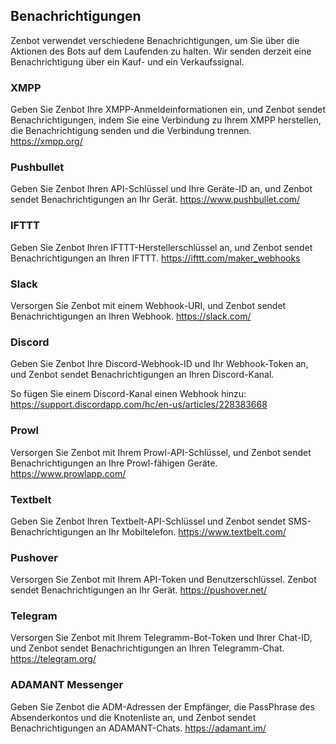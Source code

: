 ## Benachrichtigungen

Zenbot verwendet verschiedene Benachrichtigungen, um Sie über die Aktionen des Bots auf dem Laufenden zu halten. 
Wir senden derzeit eine Benachrichtigung über ein Kauf- und ein Verkaufssignal.

### XMPP

Geben Sie Zenbot Ihre XMPP-Anmeldeinformationen ein, und Zenbot sendet Benachrichtigungen, indem Sie eine Verbindung zu Ihrem XMPP herstellen, die Benachrichtigung senden und die Verbindung trennen. 
https://xmpp.org/

### Pushbullet

Geben Sie Zenbot Ihren API-Schlüssel und Ihre Geräte-ID an, und Zenbot sendet Benachrichtigungen an Ihr Gerät. 
https://www.pushbullet.com/

### IFTTT

Geben Sie Zenbot Ihren IFTTT-Herstellerschlüssel an, und Zenbot sendet Benachrichtigungen an Ihren IFTTT.
https://ifttt.com/maker_webhooks

### Slack

Versorgen Sie Zenbot mit einem Webhook-URI, und Zenbot sendet Benachrichtigungen an Ihren Webhook.
https://slack.com/

### Discord

Geben Sie Zenbot Ihre Discord-Webhook-ID und Ihr Webhook-Token an, und Zenbot sendet Benachrichtigungen an Ihren Discord-Kanal.

So fügen Sie einem Discord-Kanal einen Webhook hinzu: 
https://support.discordapp.com/hc/en-us/articles/228383668

### Prowl

Versorgen Sie Zenbot mit Ihrem Prowl-API-Schlüssel, und Zenbot sendet Benachrichtigungen an Ihre Prowl-fähigen Geräte.
https://www.prowlapp.com/

### Textbelt

Geben Sie Zenbot Ihren Textbelt-API-Schlüssel und Zenbot sendet SMS-Benachrichtigungen an Ihr Mobiltelefon. 
https://www.textbelt.com/

### Pushover

Versorgen Sie Zenbot mit Ihrem API-Token und Benutzerschlüssel. Zenbot sendet Benachrichtigungen an Ihr Gerät.
https://pushover.net/

### Telegram

Versorgen Sie Zenbot mit Ihrem Telegramm-Bot-Token und Ihrer Chat-ID, und Zenbot sendet Benachrichtigungen an Ihren Telegramm-Chat.
https://telegram.org/

### ADAMANT Messenger

Geben Sie Zenbot die ADM-Adressen der Empfänger, die PassPhrase des Absenderkontos und die Knotenliste an, und Zenbot sendet Benachrichtigungen an ADAMANT-Chats.
https://adamant.im/
